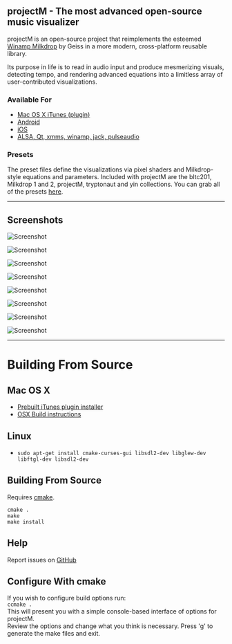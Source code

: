 ## projectM - The most advanced open-source music visualizer
projectM is an open-source project that reimplements the esteemed [Winamp Milkdrop](https://en.wikipedia.org/wiki/MilkDrop) by Geiss in a more modern, cross-platform reusable library.

Its purpose in life is to read in audio input and produce mesmerizing visuals, detecting tempo, and rendering advanced equations into a limitless array of user-contributed visualizations.

### Available For
* [Mac OS X iTunes (plugin)](https://github.com/projectM-visualizer/projectm/releases)
* [Android](https://play.google.com/store/apps/details?id=com.psperl.projectM)
* [iOS](https://itunes.apple.com/us/app/projectm-music-visualizer/id530922227?mt=8&ign-mpt=uo%3D4)
* [ALSA, Qt, xmms, winamp, jack, pulseaudio](https://sourceforge.net/projects/projectm/files/)

### Presets
The preset files define the visualizations via pixel shaders and Milkdrop-style equations and parameters. Included with projectM are the bltc201, Milkdrop 1 and 2, projectM, tryptonaut and yin collections. You can grab all of the presets [here](http://spiegelmc.com.s3.amazonaws.com/pub/projectm_presets.zip).

***

## Screenshots
![Screenshot](https://github.com/projectM-visualizer/projectm/blob/master/src/projectM-iTunes/projectM-iTunes/projectM%20screenshots/Screen%20Shot%202014-08-25%20at%2012.31.20%20AM.png)

![Screenshot](https://github.com/projectM-visualizer/projectm/blob/master/src/projectM-iTunes/projectM-iTunes/projectM-iTunes/projectM%20screenshots/Screen%20Shot%202014-08-25%20at%2012.33.50%20AM.png)

![Screenshot](https://github.com/projectM-visualizer/projectm/blob/master/src/projectM-iTunes/projectM%20screenshots/Screen%20Shot%202014-07-18%20at%202.14.41%20PM.png)

![Screenshot](https://github.com/projectM-visualizer/projectm/blob/master/src/projectM-iTunes/projectM%20screenshots/Screen%20Shot%202014-07-18%20at%202.13.53%20PM.png)

![Screenshot](https://github.com/projectM-visualizer/projectm/blob/master/src/projectM-iTunes/projectM%20screenshots/Screen%20Shot%202014-07-18%20at%202.15.36%20PM.png)

![Screenshot](https://github.com/projectM-visualizer/projectm/blob/master/src/projectM-iTunes/projectM-iTunes/projectM%20screenshots/Screen%20Shot%202014-08-16%20at%204.49.32%20PM.png)

![Screenshot](https://github.com/projectM-visualizer/projectm/blob/master/src/projectM-iTunes/projectM-iTunes/projectM-iTunes/projectM%20screenshots/Screen%20Shot%202014-08-16%20at%204.50.37%20PM.png)

![Screenshot](https://github.com/projectM-visualizer/projectm/blob/master/src/projectM-iTunes/projectM-iTunes/projectM-iTunes/projectM%20screenshots/Screen%20Shot%202014-08-25%20at%2012.31.07%20AM.png)

***

# Building From Source

## Mac OS X
* [Prebuilt iTunes plugin installer](https://github.com/projectM-visualizer/projectm/releases)
* [OSX Build instructions](BUILDING_OSX.txt)

## Linux
* `sudo apt-get install cmake-curses-gui libsdl2-dev libglew-dev libftgl-dev libsdl2-dev`

## Building From Source
Requires [cmake](https://cmake.org/download/).  
```
cmake .
make
make install
```

## Help
Report issues on [GitHub](https://github.com/projectM-visualizer/projectm/issues/new)

## Configure With cmake
If you wish to configure build options run:  
`ccmake .`  
This will present you with a simple console-based interface of options for projectM.  
Review the options and change what you think is necessary. Press 'g' to generate the make files and exit.  
